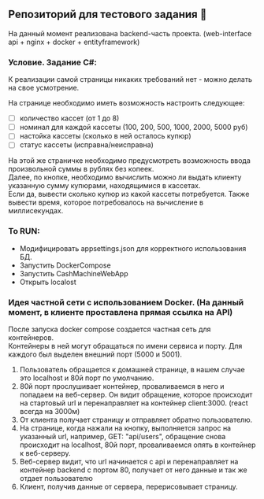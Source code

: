 ## Репозиторий для тестового задания :hatching_chick:

На данный момент реализована backend-часть проекта. (web-interface api + nginx + docker + entityframework)

### Условие. Задание C#:

К реализации самой страницы никаких требований нет - можно делать на свое усмотрение.

На странице необходимо иметь возможность настроить следующее:
- [ ] количество кассет (от 1 до 8)
- [ ] номинал для каждой кассеты (100, 200, 500, 1000, 2000, 5000 руб)
- [ ] настойка кассеты (сколько в ней осталось купюр)
- [ ] статус кассеты (исправна/неисправна)

На этой же страничке необходимо предусмотреть возможность ввода произвольной суммы в рублях без копеек. \
Далее, по кнопке, необходимо вычислить можно ли выдать клиенту указанную сумму купюрами, находящимися в кассетах. \
Если да, вывести сколько купюр из какой кассеты потребуется. Также вывести время, которое потребовалось на вычисление в миллисекундах. 

### To RUN:
- Модифицировать appsettings.json для корректного использования БД.
- Запустить DockerCompose
- Запустить CashMachineWebApp
- Открыть localost

### Идея частной сети с использованием Docker. (На данный момент, в клиенте проставлена прямая ссылка на API)

После запуска docker compose создается частная сеть для контейнеров. \
Контейнеры в ней могут обращаться по имени сервиса и порту. Для каждого был выделен внешний порт (5000 и 5001). 
1. Пользователь обращается к домашней странице, в нашем случае это localhost и 80й порт по умолчанию.
2. 80й порт прослушивает контейнер, проваливаемся в него и попадаем на веб-сервер.
Он видит обращение, которое происходит на стартовый url и перенаправляет на контейнер client:3000. (react всегда на 3000м)
3. От клиента получает страницу и отправляет обратно пользователю.
4. На странице, когда нажали на кнопку, выполняется запрос на указанный url, например, GET: "api/users", 
обращение снова происходит на localhost, 80й порт, проваливаемся опять в контейнер к веб-серверу.
5. Веб-сервер видит, что url начинается с api и перенаправляет на контейнер backend с портом 80,
получает от него данные и так же отдает пользователю
6. Клиент, получив данные от сервера, перерисовывает страницу.
